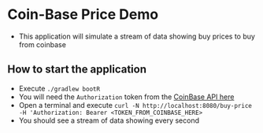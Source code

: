 # Coin-Base Price Demo

* This application will simulate a stream of data showing buy prices to buy from coinbase

## How to start the application

* Execute `./gradlew bootR`
* You will need the `Authorization` token from the [CoinBase API here](https://docs.cloud.coinbase.com/sign-in-with-coinbase/docs/api-prices)
* Open a terminal and execute `curl -N http://localhost:8080/buy-price -H 'Authorization: Bearer <TOKEN_FROM_COINBASE_HERE>`
* You should see a stream of data showing every second